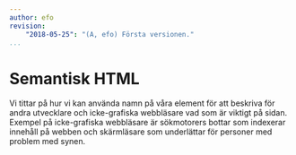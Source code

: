```yaml
---
author: efo
revision:
    "2018-05-25": "(A, efo) Första versionen."
...
```

Semantisk HTML
=======================

Vi tittar på hur vi kan använda namn på våra element för att beskriva för andra utvecklare och icke-grafiska webbläsare vad som är viktigt på sidan. Exempel på icke-grafiska webbläsare är sökmotorers bottar som indexerar innehåll på webben och skärmläsare som underlättar för personer med problem med synen.
